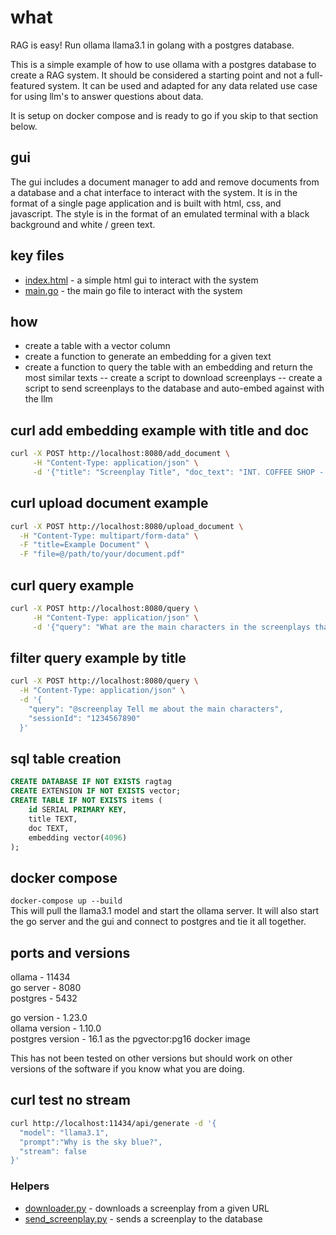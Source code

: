# what

RAG is easy! Run ollama llama3.1 in golang with a postgres database.

This is a simple example of how to use ollama with a postgres database to create a RAG system. It should be considered a starting point and not a full-featured system. It can be used and adapted for any data related use case for using llm's to answer questions about data.

It is setup on docker compose and is ready to go if you skip to that section below.

## gui

The gui includes a document manager to add and remove documents from a database and a chat interface to interact with the system. It is in the format of a single page application and is built with html, css, and javascript. The style is in the format of an emulated terminal with a black background and white / green text.

## key files

- [index.html](index.html) - a simple html gui to interact with the system
- [main.go](main.go) - the main go file to interact with the system

## how

- create a table with a vector column
- create a function to generate an embedding for a given text
- create a function to query the table with an embedding and return the most similar texts
-- create a script to download screenplays
-- create a script to send screenplays to the database and auto-embed against with the llm

## curl add embedding example with title and doc

```bash
curl -X POST http://localhost:8080/add_document \
     -H "Content-Type: application/json" \
     -d '{"title": "Screenplay Title", "doc_text": "INT. COFFEE SHOP - DAY\n\nJANE, 30s, sits at a corner table, typing furiously on her laptop. The cafe buzzes with quiet conversation.\n\nJOHN, 40s, enters, scanning the room. He spots Jane and approaches.\n\nJOHN\nMind if I join you?\n\nJane looks up, startled."}'
```

## curl upload document example

```bash
curl -X POST http://localhost:8080/upload_document \
  -H "Content-Type: multipart/form-data" \
  -F "title=Example Document" \
  -F "file=@/path/to/your/document.pdf"
```

## curl query example

```bash
curl -X POST http://localhost:8080/query \
     -H "Content-Type: application/json" \
     -d '{"query": "What are the main characters in the screenplays that are in the coffeeshop?"}'
```

## filter query example by title

```bash
curl -X POST http://localhost:8080/query \
  -H "Content-Type: application/json" \
  -d '{
    "query": "@screenplay Tell me about the main characters",
    "sessionId": "1234567890"
  }'
```

## sql table creation

```sql
CREATE DATABASE IF NOT EXISTS ragtag
CREATE EXTENSION IF NOT EXISTS vector;
CREATE TABLE IF NOT EXISTS items (
    id SERIAL PRIMARY KEY,
    title TEXT,
    doc TEXT,
    embedding vector(4096)
);
```

## docker compose

`docker-compose up --build`  
This will pull the llama3.1 model and start the ollama server. It will also start the go server and the gui and connect to postgres and tie it all together.

## ports and versions

ollama - 11434  
go server - 8080  
postgres - 5432  

go version - 1.23.0  
ollama version - 1.10.0  
postgres version - 16.1 as the pgvector:pg16 docker image

This has not been tested on other versions but should work on other versions of the software if you know what you are doing.

## curl test no stream

```bash
curl http://localhost:11434/api/generate -d '{
  "model": "llama3.1",
  "prompt":"Why is the sky blue?",
  "stream": false
}'
```

### Helpers

- [downloader.py](screenplays/downloader.py) - downloads a screenplay from a given URL
- [send_screenplay.py](screenplays/send_screenplay.py) - sends a screenplay to the database
